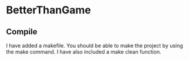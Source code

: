 # BetterThanGame

Compile
------
I have added a makefile. You should be able to make the project by using the make command. I have also included a make clean function. 
